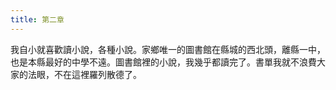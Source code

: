 ```yaml
---
title: 第二章
---
```


我自小就喜歡讀小說，各種小說。家鄉唯一的圖書館在縣城的西北頭，離縣一中，也是本縣最好的中學不遠。圖書館裡的小說，我幾乎都讀完了。書單我就不浪費大家的法眼，不在這裡羅列散德了。